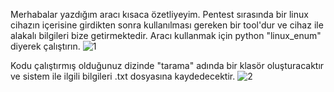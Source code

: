 Merhabalar yazdığım aracı kısaca özetliyeyim. Pentest sırasında bir linux cihazın içerisine girdikten sonra kullanılması gereken bir tool'dur ve cihaz ile alakalı bilgileri bize getirmektedir.
Aracı kullanmak için python "linux_enum" diyerek çalıştırın.
![1](https://github.com/meisterlos/Linux_Enum/assets/81145753/ed20ccf8-5679-456c-b7ce-fa5e15cc6397)

Kodu çalıştırmış olduğunuz dizinde "tarama" adında bir klasör oluşturacaktır ve sistem ile ilgili bilgileri .txt dosyasına kaydedecektir.
![2](https://github.com/meisterlos/Linux_Enum/assets/81145753/e192771d-8d0d-4139-827e-fa01c133b46a)
